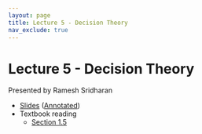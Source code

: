 ```yaml
---
layout: page
title: Lecture 5 - Decision Theory
nav_exclude: true
---
```


# Lecture 5 - Decision Theory

Presented by Ramesh Sridharan

- [Slides](https://docs.google.com/presentation/d/15eIhsCnEOAJHS85W2PKipeJ0CCQV_oYRAaktEeL6n70/edit?usp=sharing) ([Annotated](https://drive.google.com/file/d/1PvAyzwZRcs35QljLq4YjJOx4hsadtS3I/view?usp=drive_link))
- Textbook reading
  - [Section 1.5](https://data102.org/ds-102-book/content/chapters/01/05_decision_theory.html)
